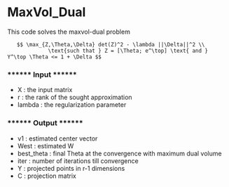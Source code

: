 # MaxVol_Dual
 
This code solves the maxvol-dual problem

       $$ \max_{Z,\Theta,\Delta} det(Z)^2 - \lambda ||\Delta||^2 \\
                 \text{such that } Z = [\Theta; e^\top] \text{ and } Y^\top \Theta <= 1 + \Delta $$

                 
### ****** Input ******
- X      :  the input matrix
- r      :  the rank of the sought approximation
- lambda :  the regularization parameter

  
### ****** Output ******
- v1          :    estimated center vector
- West        :    estimated W
- best_theta  :    final Theta at the convergence with maximum dual volume
- iter        :    number of iterations till convergence
- Y           :    projected points in r-1 dimensions
- C           :    projection matrix
